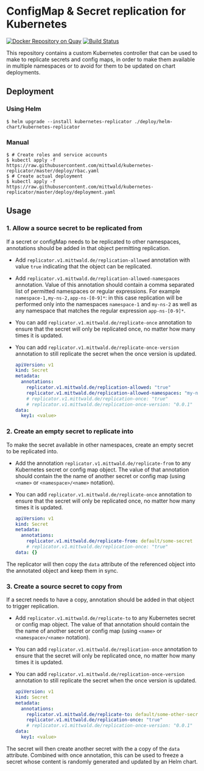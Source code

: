 # ConfigMap & Secret replication for Kubernetes

[![Docker Repository on Quay](https://quay.io/repository/mittwald/kubernetes-replicator/status "Docker Repository on Quay")](https://quay.io/repository/mittwald/kubernetes-replicator)
[![Build Status](https://travis-ci.org/mittwald/kubernetes-replicator.svg?branch=master)](https://travis-ci.org/mittwald/kubernetes-replicator)

This repository contains a custom Kubernetes controller that can be used to make
to replicate secrets and config maps, in order to make them available in multiple namespaces or to avoid for them to be updated on chart deployments.

## Deployment

### Using Helm

```shellsession
$ helm upgrade --install kubernetes-replicator ./deploy/helm-chart/kubernetes-replicator
```

### Manual

```shellsession
$ # Create roles and service accounts
$ kubectl apply -f https://raw.githubusercontent.com/mittwald/kubernetes-replicator/master/deploy/rbac.yaml
$ # Create actual deployment
$ kubectl apply -f https://raw.githubusercontent.com/mittwald/kubernetes-replicator/master/deploy/deployment.yaml
```

## Usage

### 1. Allow a source secret to be replicated from

If a secret or configMap needs to be replicated to other namespaces, annotations should be added in that object permitting replication.

  - Add `replicator.v1.mittwald.de/replication-allowed` annotation with value `true` indicating that the object can be replicated.
  - Add `replicator.v1.mittwald.de/replication-allowed-namespaces` annotation. Value of this annotation should contain a comma separated list of permitted namespaces or regular expressions. For example `namespace-1,my-ns-2,app-ns-[0-9]*`: in this case replication will be performed only into the namespaces `namespace-1` and `my-ns-2` as well as any namespace that matches the regular expression `app-ns-[0-9]*`.
  - You can add `replicator.v1.mittwald.de/replicate-once` annotation to ensure that the secret will only be replicated once, no matter how many times it is updated.
  - You can add `replicator.v1.mittwald.de/replicate-once-version` annotation to still replicate the secret when the once version is updated.

    ```yaml
    apiVersion: v1
    kind: Secret
    metadata:
      annotations:
        replicator.v1.mittwald.de/replication-allowed: "true"
        replicator.v1.mittwald.de/replication-allowed-namespaces: "my-ns-1,namespace-[0-9]*"
        # replicator.v1.mittwald.de/replication-once: "true"
        # replicator.v1.mittwald.de/replication-once-version: "0.0.1"
    data:
      key1: <value>
    ```

### 2. Create an empty secret to replicate into

To make the secret available in other namespaces, create an empty secret to be replicated into.

  - Add the annotation `replicator.v1.mittwald.de/replicate-from` to any Kubernetes secret or config map object. The value of that annotation should contain the the name of another secret or config map (using `<name>` or `<namespace>/<name>` notation).
  - You can add `replicator.v1.mittwald.de/replicate-once` annotation to ensure that the secret will only be replicated once, no matter how many times it is updated.

    ```yaml
    apiVersion: v1
    kind: Secret
    metadata:
      annotations:
        replicator.v1.mittwald.de/replicate-from: default/some-secret
        # replicator.v1.mittwald.de/replication-once: "true"
    data: {}
    ```

The replicator will then copy the `data` attribute of the referenced object into the annotated object and keep them in sync.

### 3. Create a source secret to copy from

If a secret needs to have a copy, annotation should be added in that object to trigger replication.

  - Add `replicator.v1.mittwald.de/replicate-to` to any Kubernetes secret or config map object. The value of that annotation should contain the the name of another secret or config map (using `<name>` or `<namespace>/<name>` notation).
  - You can add `replicator.v1.mittwald.de/replication-once` annotation to ensure that the secret will only be replicated once, no matter how many times it is updated.
  - You can add `replicator.v1.mittwald.de/replication-once-version` annotation to still replicate the secret when the once version is updated.

    ```yaml
    apiVersion: v1
    kind: Secret
    metadata:
      annotations:
        replicator.v1.mittwald.de/replicate-to: default/some-other-secret
        replicator.v1.mittwald.de/replication-once: "true"
        # replicator.v1.mittwald.de/replication-once-version: "0.0.1"
    data:
      key1: <value>
    ```
The secret will then create another secret with the a copy of the `data` attribute. Combined with once annotation, this can be used to freeze a secret whose content is randomly generated and updated by an Helm chart.
